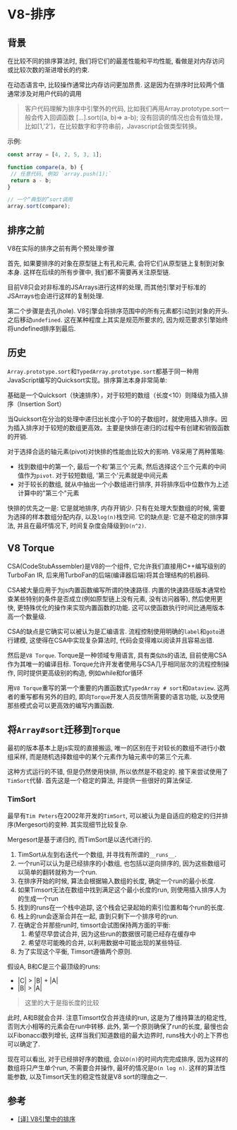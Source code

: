 # V8-排序

## 背景

在比较不同的排序算法时, 我们将它们的最差性能和平均性能, 看做是对内存访问或比较次数的渐进增长的约束. 

在动态语言中, 比较操作通常比内存访问更加昂贵. 这是因为在排序时比较两个值通常涉及对用户代码的调用

> 客户代码理解为排序中引擎外的代码, 比如我们再用Array.prototype.sort一般会传入回调函数 [...].sort((a, b)=> a-b); 没有回调的情况也会有值处理，比如[1,'2']，在比较数字和字符串前，Javascript会做类型转换。

示例:

```js
const array = [4, 2, 5, 3, 1];

function compare(a, b) {
 // 任意代码, 例如 `array.push(1);`
 return a - b;
}

// 一个“典型的”sort调用
array.sort(compare);
```

## 排序之前

V8在实际的排序之前有两个预处理步骤

首先, 如果要排序的对象在原型链上有孔和元素, 会将它们从原型链上复制到对象本身. 这样在后续的所有步骤中, 我们都不需要再关注原型链. 

目前V8只会对非标准的JSArrays进行这样的处理, 而其他引擎对于标准的JSArrays也会进行这样的复制处理.

第二个步骤是去孔(hole). V8引擎会将排序范围中的所有元素都引动到对象的开头. 之后移动`undefined`. 这在某种程度上其实是规范所要求的, 因为规范要求引擎始终将undefined排序到最后. 

## 历史

`Array.prototype.sort`和`TypedArray.prototype.sort`都基于同一种用JavaScript编写的Quicksort实现。排序算法本身非常简单:

基础是一个Quicksort（快速排序），对于较短的数组（长度<10）则降级为插入排序（Insertion Sort）

当Quicksort在分治的处理中递归出长度小于10的子数组时，就使用插入排序。因为插入排序对于较短的数组更高效。主要是快排在递归的过程中有创建和销毁函数的开销. 

对于选择合适的轴元素(pivot)对快排的性能由比较大的影响. V8采用了两种策略:

- 找到数组中的第一个, 最后一个和'第三个'元素, 然后选择这个三个元素的中间值作为`pivot`. 对于较短数组, '第三个'元素就是中间元素
- 对于较长的数组, 就从中抽出一个小数组进行排序, 并将排序后中位数作为上述计算中的"第三个"元素

快排的优先之一是: 它是就地排序, 内存开销少. 只有在处理大型数组的时候, 需要为选择的样本数组分配内存, 以及`log(n)`栈空间. 它的缺点是: 它是不稳定的排序算法, 并且在最坏情况下, 时间复杂度会降级到`O(n^2)`.

## V8 Torque

CSA(CodeStubAssembler)是V8的一个组件, 它允许我们直接用C++编写级别的TurboFan IR, 后来用TurboFan的后端(编译器后端)将其合理结构的机器码.

CSA被大量应用于为js内置函数编写所谓的快速路径. 内置的快速路径版本通常检查某些特别的条件是否成立(例如原型链上没有元素, 没有访问器等), 然后使用更快, 更特殊优化的操作来实现内置函数的功能. 这可以使函数执行时间比通用版本高一个数量级.

CSA的缺点是它确实可以被认为是汇编语言. 流程控制使用明确的`label`和`goto`进行建模, 这使得在CSA中实现复杂算法时, 代码会变得难以阅读并且容易出错. 

然后是`V8 Torque`. Torque是一种领域专用语言, 具有类似ts的语法, 目前使用CSA作为其唯一的编译目标. Torque允许开发者使用与CSA几乎相同层次的流程控制操作, 同时提供更高级别的构造, 例如while和for循环

用`V8 Torque`重写的第一个重要的内置函数式`TypedArray # sort`和`Dataview`. 这两者的重写都有另外的目的, 即向`Torque`开发人员反馈所需要的语言功能, 以及使用那些模式会可以更高效的编写内置函数. 

## 将`Array#sort`迁移到`Torque`

最初的版本基本上是js实现的直接搬运, 唯一的区别在于对较长的数组不进行小数组采样, 而是随机选择数组中的某个元素作为轴元素中的第三个元素. 

这种方式运行的不错, 但是仍然使用快排, 所以依然是不稳定的. 接下来尝试使用了`TimSort`代替. 首先这是一个稳定的算法, 并提供一些很好的算法保证. 

### TimSort

最早有`Tim Peters`在2002年开发的`TimSort`, 可以被认为是自适应的稳定的归并排序(Mergesort)的变种. 其实现细节比较复杂. 

Mergesort是基于递归的, 而TimSort是以迭代进行的. 

1. TimSort从左到右迭代一个数组, 并寻找有所谓的`__runs__`. 
2. 一个run可以认为是已经排序的小数组, 也包括以逆向排序的, 因为这些数组可以简单的翻转就称为一个run. 
3. 在排序开始的时候, 算法会根据输入数组的长度, 确定一个run的最小长度. 
4. 如果Timsort无法在数组中找到满足这个最小长度的run, 则使用插入排序人为的生成一个run
5. 找到的runs在一个栈中追踪, 这个栈会记录起始的索引位置和每个run的长度. 
6. 栈上的run会逐渐合并在一起, 直到只剩下一个排序号的run. 
7. 在确定合并那些run时, timsort会试图保持两方面的平衡:
   1. 希望尽早尝试合并, 因为这些run的数据很可能已经存在缓存中
   2. 希望尽可能晚的合并, 以利用数据中可能出现的某些特征. 
8. 为了实现这个平衡, Timsort遵循两个原则.

假设A, B和C是三个最顶级的runs:

- |C| > |B| + |A|
- |B| > |A|

> 这里的大于是指长度的比较

此时, A和B就会合并. 注意Timsort仅合并连续的run, 这是为了维持算法的稳定性, 否则大小相等的元素会在run中转移. 此外, 第一个原则确保了run的长度, 最慢也会以Fibonacci数列增长, 这样当我们知道数组的最大边界时, runs栈大小的上下界也可以确定了. 

现在可以看出, 对于已经排好序的数组, 会以`O(n)`的时间内完完成排序, 因为这样的数组将只产生单个run, 不需要合并操作, 最坏的情况是`O(n log n)`. 这样的算法性能参数, 以及Timsort天生的稳定性就是V8 sort的理由之一. 

## 参考

- [[译] V8引擎中的排序](https://zhuanlan.zhihu.com/p/55338902)